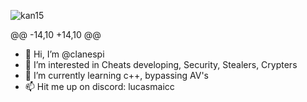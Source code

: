 
![kan15](https://user-images.githubusercontent.com/95089355/173207216-961fd3fd-3738-4c3a-a626-8bae694d0aac.gif)

  </p>


@@ -14,10 +14,10 @@



- 👋 Hi, I’m @clanespi
- 👀 I’m interested in Cheats developing, Security, Stealers, Crypters
- 🌱 I’m currently learning c++, bypassing AV's
- 📫 Hit me up on discord: lucasmaicc
  

<!---
clanespi is a ✨ special ✨ repository because its `README.md` (this file) appears on your GitHub profile.
